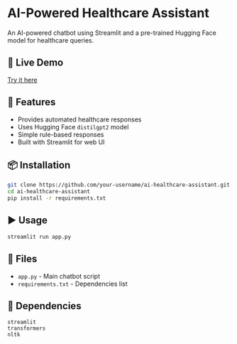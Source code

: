 # AI-Powered Healthcare Assistant

An AI-powered chatbot using Streamlit and a pre-trained Hugging Face model for healthcare queries.

## 🚀 Live Demo
[Try it here](https://ai-powered-health-assistant-8ajxxepdev3knm9ywbvj3c.streamlit.app/)

## 🔹 Features
- Provides automated healthcare responses
- Uses Hugging Face `distilgpt2` model
- Simple rule-based responses
- Built with Streamlit for web UI

## 📦 Installation
```bash
git clone https://github.com/your-username/ai-healthcare-assistant.git
cd ai-healthcare-assistant
pip install -r requirements.txt
```

## ▶ Usage
```bash
streamlit run app.py
```

## 📂 Files
- `app.py` - Main chatbot script
- `requirements.txt` - Dependencies list

## 📜 Dependencies
```
streamlit
transformers
nltk
```



